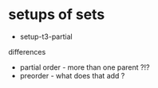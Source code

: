 
# setups of sets

- setup-t3-partial

differences
- partial order - more than one parent ?!?
- preorder - what does that add ?
